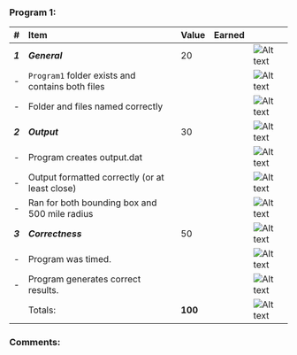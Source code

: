 ### Program 1:
| #       | Item                                             | Value   | Earned   |                |
|:--------|:-------------------------------------------------|:--------|:---------|:---------------|
| ***1*** | ***General***                                    | 20      |          | ![Alt text][1] |
| -       | `Program1` folder exists and contains both files |         |          | ![Alt text][1] |
| -       | Folder and files named correctly                 |         |          | ![Alt text][1] |
| ***2*** | ***Output***                                     | 30      |          | ![Alt text][1] |
| -       | Program creates output.dat                       |         |          | ![Alt text][1] |
| -       | Output formatted correctly (or at least close)   |         |          | ![Alt text][1] |
| -       | Ran for both bounding box and 500 mile radius    |         |          | ![Alt text][1] |
| ***3*** | ***Correctness***                                | 50      |          | ![Alt text][1] |
| -       | Program was timed.                               |         |          | ![Alt text][1] |
| -       | Program generates correct results.               |         |          | ![Alt text][1] |
|         | Totals:                                          | **100** |          | ![Alt text][1] |
### Comments:
```

```

[1]: http://f.cl.ly/items/3E231i211n2E042B1U3K/right.png  "Correct"
[2]: http://f.cl.ly/items/2X473C1Q1F2x3S1E4231/wrong.gif  "Incorrect"
[3]: http://f.cl.ly/items/1A0d2Q1J1N1u0C3g0C1s/null.gif  "Errors"
